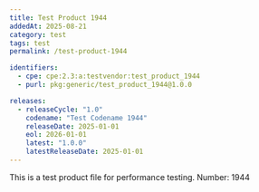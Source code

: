 ```yaml
---
title: Test Product 1944
addedAt: 2025-08-21
category: test
tags: test
permalink: /test-product-1944

identifiers:
  - cpe: cpe:2.3:a:testvendor:test_product_1944
  - purl: pkg:generic/test_product_1944@1.0.0

releases:
  - releaseCycle: "1.0"
    codename: "Test Codename 1944"
    releaseDate: 2025-01-01
    eol: 2026-01-01
    latest: "1.0.0"
    latestReleaseDate: 2025-01-01
---
```


This is a test product file for performance testing. Number: 1944
